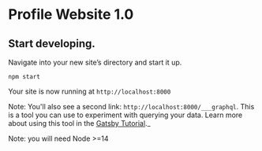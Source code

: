 # __Profile Website 1.0__

##  __Start developing.__

Navigate into your new site’s directory and start it up.

```npm start```

Your site is now running at ```http://localhost:8000```

Note: You'll also see a second link: ```http://localhost:8000/___graphql```. This is a tool you can use to experiment with querying your data. Learn more about using this tool in the [Gatsby Tutorial](https://www.gatsbyjs.com/docs/tutorial/part-4/#use-graphiql-to-explore-the-data-layer-and-write-graphql-queries)._

Note: you will need Node >=14 